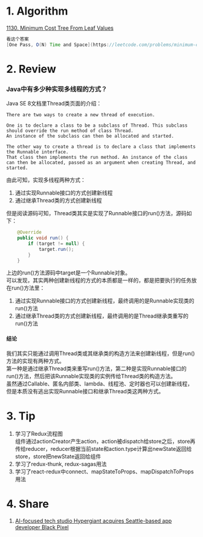 # 1. Algorithm
[1130. Minimum Cost Tree From Leaf Values](https://leetcode.com/problems/minimum-cost-tree-from-leaf-values/description/)
```java
看这个答案
[One Pass, O(N) Time and Space](https://leetcode.com/problems/minimum-cost-tree-from-leaf-values/discuss/339959/One-Pass-O(N)-Time-and-Space)
```

# 2. Review
### Java中有多少种实现多线程的方式？
Java SE 8文档里Thread类页面的介绍：
```
There are two ways to create a new thread of execution. 

One is to declare a class to be a subclass of Thread. This subclass should override the run method of class Thread. 
An instance of the subclass can then be allocated and started.

The other way to create a thread is to declare a class that implements the Runnable interface. 
That class then implements the run method. An instance of the class can then be allocated, passed as an argument when creating Thread, and started.
```
由此可知，实现多线程两种方式：
  1. 通过实现Runnable接口的方式创建新线程
  2. 通过继承Thread类的方式创建新线程

但是阅读源码可知，Thread类其实是实现了Runnable接口的run()方法，源码如下：

```Java
    @Override
    public void run() {
        if (target != null) {
            target.run();
        }
    }
```
上边的run()方法源码中target是一个Runnable对象。 </br>
可以发现，其实两种创建新线程的方式的本质都是一样的，都是把要执行的任务放在run()方法里： </br>
  1. 通过实现Runnable接口的方式创建新线程，最终调用的是Runnable实现类的run()方法
  2. 通过继承Thread类的方式创建新线程，最终调用的是Thread继承类重写的run()方法



#### 结论
我们其实只能通过调用Thread类或其继承类的构造方法来创建新线程，但是run()方法的实现有两种方式。 </br>
第一种是通过继承Thread类来重写run()方法，第二种是实现Runnable接口的run()方法，然后把该Runnable实现类的实例传给Thread类的构造方法。 </br>
虽然通过Callable、匿名内部类、lambda、线程池、定时器也可以创建新线程，但是本质没有逃出实现Runnable接口和继承Thread类这两种方式。 </br>

  
# 3. Tip
  1. 学习了Redux流程图 </br>
     组件通过actionCreator产生action，action被dispatch给store之后，store再传给reducer，reducer根据当前state和action.type计算出newState返回给store，store把newState返回给组件
  2. 学习了redux-thunk, redux-sagas用法
  3. 学习了react-redux中connect、mapStateToProps、mapDispatchToProps用法

  
# 4. Share
1. [AI-focused tech studio Hypergiant acquires Seattle-based app developer Black Pixel](https://www.geekwire.com/2018/ai-focused-tech-studio-hypergiant-acquires-seattle-based-app-developer-black-pixel/)




